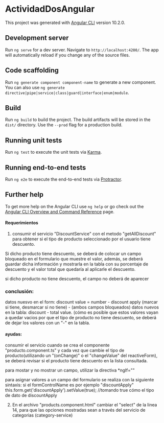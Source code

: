 # ActividadDosAngular

This project was generated with [Angular CLI](https://github.com/angular/angular-cli) version 10.2.0.

## Development server

Run `ng serve` for a dev server. Navigate to `http://localhost:4200/`. The app will automatically reload if you change any of the source files.

## Code scaffolding

Run `ng generate component component-name` to generate a new component. You can also use `ng generate directive|pipe|service|class|guard|interface|enum|module`.

## Build

Run `ng build` to build the project. The build artifacts will be stored in the `dist/` directory. Use the `--prod` flag for a production build.

## Running unit tests

Run `ng test` to execute the unit tests via [Karma](https://karma-runner.github.io).

## Running end-to-end tests

Run `ng e2e` to execute the end-to-end tests via [Protractor](http://www.protractortest.org/).

## Further help

To get more help on the Angular CLI use `ng help` or go check out the [Angular CLI Overview and Command Reference](https://angular.io/cli) page.

#### Requerimientos

1. consumir el servicio "DiscountService" con el metodo "getAllDiscount" para obtener si el tipo de producto seleccionado por el usuario tiene descuento.

Si dicho producto tiene descuento, se deberá de colocar un campo bloqueado en el formulario que muestre el valor, además, se deberá guardar dicha información y mostrarla en la tabla con su porcentaje de descuento y el valor total que quedaría al aplicarle el descuento.
	
si dicho producto no tiene descuento, el campo no deberá de aparecer
### conclusión: 
datos nuesvo en el form: discount value = number - discount apply (marcar si tiene, desmarcar si no tiene) - (ambos campos bloqueados)
  datos nuevos en la tabla: discount - total value.
(cómo es posible que estos valores vayan a quedar vacios por que el tipo de producto no tiene descuento, se deberá de dejar los valores con un "-" en la tabla.

#### ayudas:

consumir el servicio cuando se crea el componente "producto.component.ts" y cada vez que cambie  el tipo de producto(utilizando un "(onChange)" o el "changeValue" del reactiveForm), se deberá revisar si el producto tiene descuento en la lista consultada.

para mostar y no mostrar un campo, utilizar la directiva *ngIf=""

para asignar valores a un campo del formulario se realiza con la siguiente sintaxis: 
    si el formControlName es por ejemplo "discountApply"
    this.form.get('discountApply').setValue(true); //tomando true cómo el tipo de dato de discountApply


2. En el archivo "products.component.html" cambiar el "select" de la linea 14, para que las opciones mostradas sean a través del servicio de categorias (category-service)

